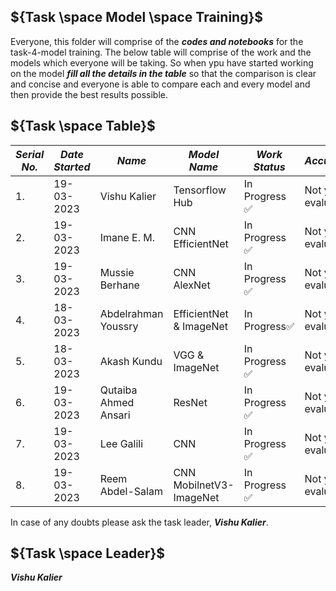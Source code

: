 ## ${Task \space Model \space Training}$

Everyone, this folder will comprise of the ***codes and notebooks*** for the task-4-model training. The below table will comprise of the work and the models which everyone will
be taking. So when ypu have started working on the model ***fill all the details in the table*** so that the comparison is clear and concise and everyone is able to compare each
and every model and then provide the best results possible.


## ${Task \space Table}$

| ***Serial No.*** | ***Date Started*** | ***Name*** | ***Model Name*** | ***Work Status*** | ***Accuracy*** |
|-|-|-|-|-|-|
| 1. | 19-03-2023 | Vishu Kalier | Tensorflow Hub | In Progress :white_check_mark: | Not yet evaluated |
| 2. | 19-03-2023 | Imane E. M.  | CNN EfficientNet | In Progress :white_check_mark: | Not yet evaluated |
| 3. | 19-03-2023 | Mussie Berhane | CNN AlexNet | In Progress :white_check_mark: | Not yet evaluated |
| 4. | 18-03-2023 | Abdelrahman Youssry| EfficientNet & ImageNet| In Progress:white_check_mark: | Not yet evaluated |
| 5. | 18-03-2023 | Akash Kundu | VGG & ImageNet | In Progress :white_check_mark: | Not yet evaluated |
| 6. | 19-03-2023 | Qutaiba Ahmed Ansari | ResNet | In Progress :white_check_mark: | Not yet evaluated |
| 7. | 19-03-2023 | Lee Galili | CNN | In Progress :white_check_mark: | Not yet evaluated |
| 8. | 19-03-2023 |Reem Abdel-Salam | CNN MobilnetV3-ImageNet  | In Progress :white_check_mark: | Not yet evaluated |


In case of any doubts please ask the task leader, ***Vishu Kalier***.


## ${Task \space Leader}$
***Vishu Kalier***

